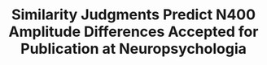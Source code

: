---
title: "Similarity Judgments Predict N400 Amplitude Differences Accepted for Publication at Neuropsychologia"
excerpt: "Paper on the correspondence between N400 amplitude and similarity processing accepted for publication at Neuropsychologia."
tags: similarity, cognition, neuroscience, paper
season: winter 2020
assets: none
type: pdf
external_url: https://www.sciencedirect.com/science/article/abs/pii/S0028393220300609?via%3Dihub
layout: external
---